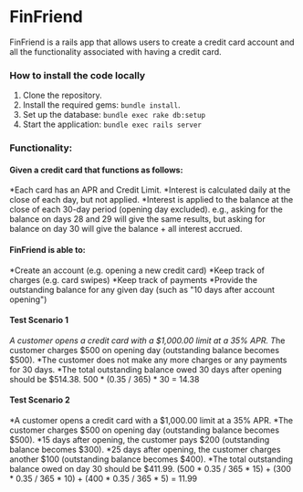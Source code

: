 # FinFriend

FinFriend is a rails app that allows users to create a credit card account and all the functionality associated with having a credit card.

### How to install the code locally

1. Clone the repository.
2. Install the required gems: `bundle install`.
3. Set up the database: `bundle exec rake db:setup`
4. Start the application: `bundle exec rails server`

### Functionality:

#### Given a credit card that functions as follows:
*Each card has an APR and Credit Limit.
*Interest is calculated daily at the close of each day, but not applied.
*Interest is applied to the balance at the close of each 30-day period (opening day excluded).
  e.g., asking for the balance on days 28 and 29 will give the same results, but asking for balance on day 30 will give the balance + all interest accrued.
#### FinFriend is able to:
*Create an account (e.g. opening a new credit card)
*Keep track of charges (e.g. card swipes)
*Keep track of payments
*Provide the outstanding balance for any given day (such as "10 days after account opening")

#### Test Scenario 1
*A customer opens a credit card with a $1,000.00 limit at a 35% APR.
T*he customer charges $500 on opening day (outstanding balance becomes $500).
*The customer does not make any more charges or any payments for 30 days.
*The total outstanding balance owed 30 days after opening should be $514.38.
500 * (0.35 / 365) * 30 = 14.38
#### Test Scenario 2
*A customer opens a credit card with a $1,000.00 limit at a 35% APR.
*The customer charges $500 on opening day (outstanding balance becomes $500).
*15 days after opening, the customer pays $200 (outstanding balance becomes $300).
*25 days after opening, the customer charges another $100 (outstanding balance becomes $400).
*The total outstanding balance owed on day 30 should be $411.99.
(500 * 0.35 / 365 * 15) + (300 * 0.35 / 365 * 10) + (400 * 0.35 / 365 * 5) = 11.99
